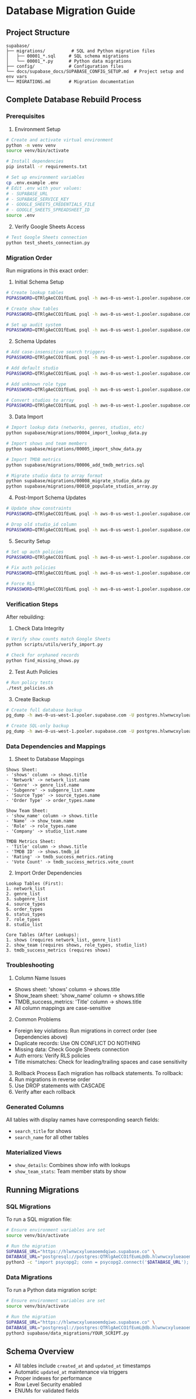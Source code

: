 # Database Migration Guide

## Project Structure
```
supabase/
├── migrations/          # SQL and Python migration files
│   ├── 00001_*.sql     # SQL schema migrations
│   └── 00001_*.py      # Python data migrations
├── config/             # Configuration files
└── docs/supabase_docs/SUPABASE_CONFIG_SETUP.md  # Project setup and env vars
└── MIGRATIONS.md       # Migration documentation
```

## Complete Database Rebuild Process

### Prerequisites
1. Environment Setup
```bash
# Create and activate virtual environment
python -m venv venv
source venv/bin/activate

# Install dependencies
pip install -r requirements.txt

# Set up environment variables
cp .env.example .env
# Edit .env with your values:
# - SUPABASE_URL
# - SUPABASE_SERVICE_KEY
# - GOOGLE_SHEETS_CREDENTIALS_FILE
# - GOOGLE_SHEETS_SPREADSHEET_ID
source .env
```

2. Verify Google Sheets Access
```bash
# Test Google Sheets connection
python test_sheets_connection.py
```

### Migration Order
Run migrations in this exact order:

1. Initial Schema Setup
```bash
# Create lookup tables
PGPASSWORD=QTRlgAeCCO1fEumL psql -h aws-0-us-west-1.pooler.supabase.com -U postgres.hlwnwcxylueaoemdqiwo -d postgres -f supabase/migrations/00002_create_lookup_tables.sql

# Create show tables
PGPASSWORD=QTRlgAeCCO1fEumL psql -h aws-0-us-west-1.pooler.supabase.com -U postgres.hlwnwcxylueaoemdqiwo -d postgres -f supabase/migrations/00003_create_show_tables.sql

# Set up audit system
PGPASSWORD=QTRlgAeCCO1fEumL psql -h aws-0-us-west-1.pooler.supabase.com -U postgres.hlwnwcxylueaoemdqiwo -d postgres -f supabase/migrations/00010_setup_audit_system.sql
```

2. Schema Updates
```bash
# Add case-insensitive search triggers
PGPASSWORD=QTRlgAeCCO1fEumL psql -h aws-0-us-west-1.pooler.supabase.com -U postgres.hlwnwcxylueaoemdqiwo -d postgres -f supabase/migrations/00005_add_case_triggers.sql

# Add default studio
PGPASSWORD=QTRlgAeCCO1fEumL psql -h aws-0-us-west-1.pooler.supabase.com -U postgres.hlwnwcxylueaoemdqiwo -d postgres -f supabase/migrations/00005_add_default_studio.sql

# Add unknown role type
PGPASSWORD=QTRlgAeCCO1fEumL psql -h aws-0-us-west-1.pooler.supabase.com -U postgres.hlwnwcxylueaoemdqiwo -d postgres -f supabase/migrations/00005_add_unknown_role.sql

# Convert studios to array
PGPASSWORD=QTRlgAeCCO1fEumL psql -h aws-0-us-west-1.pooler.supabase.com -U postgres.hlwnwcxylueaoemdqiwo -d postgres -f supabase/migrations/00007_convert_studios_to_array.sql
```

3. Data Import
```bash
# Import lookup data (networks, genres, studios, etc)
python supabase/migrations/00004_import_lookup_data.py

# Import shows and team members
python supabase/migrations/00005_import_show_data.py

# Import TMDB metrics
python supabase/migrations/00006_add_tmdb_metrics.sql

# Migrate studio data to array format
python supabase/migrations/00008_migrate_studio_data.py
python supabase/migrations/00010_populate_studios_array.py
```

4. Post-Import Schema Updates
```bash
# Update show constraints
PGPASSWORD=QTRlgAeCCO1fEumL psql -h aws-0-us-west-1.pooler.supabase.com -U postgres.hlwnwcxylueaoemdqiwo -d postgres -f supabase/migrations/00009_update_shows_constraints.sql

# Drop old studio_id column
PGPASSWORD=QTRlgAeCCO1fEumL psql -h aws-0-us-west-1.pooler.supabase.com -U postgres.hlwnwcxylueaoemdqiwo -d postgres -f supabase/migrations/00011_drop_studio_id.sql
```

5. Security Setup
```bash
# Set up auth policies
PGPASSWORD=QTRlgAeCCO1fEumL psql -h aws-0-us-west-1.pooler.supabase.com -U postgres.hlwnwcxylueaoemdqiwo -d postgres -f supabase/migrations/00007_setup_auth_policies.sql

# Fix auth policies
PGPASSWORD=QTRlgAeCCO1fEumL psql -h aws-0-us-west-1.pooler.supabase.com -U postgres.hlwnwcxylueaoemdqiwo -d postgres -f supabase/migrations/00008_fix_auth_policies.sql

# Force RLS
PGPASSWORD=QTRlgAeCCO1fEumL psql -h aws-0-us-west-1.pooler.supabase.com -U postgres.hlwnwcxylueaoemdqiwo -d postgres -f supabase/migrations/00009_force_rls.sql
```

### Verification Steps
After rebuilding:

1. Check Data Integrity
```bash
# Verify show counts match Google Sheets
python scripts/utils/verify_import.py

# Check for orphaned records
python find_missing_shows.py
```

2. Test Auth Policies
```bash
# Run policy tests
./test_policies.sh
```

3. Create Backup
```bash
# Create full database backup
pg_dump -h aws-0-us-west-1.pooler.supabase.com -U postgres.hlwnwcxylueaoemdqiwo -d postgres --clean --if-exists --no-owner --no-privileges --disable-triggers -F c -f backups/backup_$(date +%Y%m%d_%H%M%S).dump

# Create SQL-only backup
pg_dump -h aws-0-us-west-1.pooler.supabase.com -U postgres.hlwnwcxylueaoemdqiwo -d postgres --data-only --column-inserts -f backups/data_backup_$(date +%Y%m%d_%H%M%S).sql
```

### Data Dependencies and Mappings

1. Sheet to Database Mappings
```
Shows Sheet:
- 'shows' column -> shows.title
- 'Network' -> network_list.name
- 'Genre' -> genre_list.name
- 'Subgenre' -> subgenre_list.name
- 'Source Type' -> source_types.name
- 'Order Type' -> order_types.name

Show Team Sheet:
- 'show_name' column -> shows.title
- 'Name' -> show_team.name
- 'Role' -> role_types.name
- 'Company' -> studio_list.name

TMDB Metrics Sheet:
- 'Title' column -> shows.title
- 'TMDB ID' -> shows.tmdb_id
- 'Rating' -> tmdb_success_metrics.rating
- 'Vote Count' -> tmdb_success_metrics.vote_count
```

2. Import Order Dependencies
```
Lookup Tables (First):
1. network_list
2. genre_list
3. subgenre_list
4. source_types
5. order_types
6. status_types
7. role_types
8. studio_list

Core Tables (After Lookups):
1. shows (requires network_list, genre_list)
2. show_team (requires shows, role_types, studio_list)
3. tmdb_success_metrics (requires shows)
```

### Troubleshooting

1. Column Name Issues
- Shows sheet: 'shows' column -> shows.title
- Show_team sheet: 'show_name' column -> shows.title
- TMDB_success_metrics: 'Title' column -> shows.title
- All column mappings are case-sensitive

2. Common Problems
- Foreign key violations: Run migrations in correct order (see Dependencies above)
- Duplicate records: Use ON CONFLICT DO NOTHING
- Missing data: Check Google Sheets connection
- Auth errors: Verify RLS policies
- Title mismatches: Check for leading/trailing spaces and case sensitivity

3. Rollback Process
Each migration has rollback statements. To rollback:
1. Run migrations in reverse order
2. Use DROP statements with CASCADE
3. Verify after each rollback

### Generated Columns
All tables with display names have corresponding search fields:
- `search_title` for shows
- `search_name` for all other tables

### Materialized Views
- `show_details`: Combines show info with lookups
- `show_team_stats`: Team member stats by show

## Running Migrations

### SQL Migrations
To run a SQL migration file:
```bash
# Ensure environment variables are set
source venv/bin/activate

# Run the migration
SUPABASE_URL="https://hlwnwcxylueaoemdqiwo.supabase.co" \
DATABASE_URL="postgresql://postgres:QTRlgAeCCO1fEumL@db.hlwnwcxylueaoemdqiwo.supabase.co:5432/postgres" \
python3 -c "import psycopg2; conn = psycopg2.connect('$DATABASE_URL'); cursor = conn.cursor(); cursor.execute(open('supabase/migrations/YOUR_MIGRATION.sql', 'r').read()); conn.commit(); conn.close();"
```

### Data Migrations
To run a Python data migration script:
```bash
# Ensure environment variables are set
source venv/bin/activate

# Run the migration
SUPABASE_URL="https://hlwnwcxylueaoemdqiwo.supabase.co" \
DATABASE_URL="postgresql://postgres:QTRlgAeCCO1fEumL@db.hlwnwcxylueaoemdqiwo.supabase.co:5432/postgres" \
python3 supabase/data_migrations/YOUR_SCRIPT.py
```

## Schema Overview
- All tables include `created_at` and `updated_at` timestamps
- Automatic `updated_at` maintenance via triggers
- Proper indexes for performance
- Row Level Security enabled
- ENUMs for validated fields
